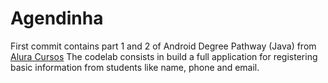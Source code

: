 # Agendinha

First commit contains part 1 and 2 of Android Degree Pathway (Java) from [Alura Cursos](https://www.alura.com.br/)
The codelab consists in build a full application for registering basic information from students like name, phone and email. 
